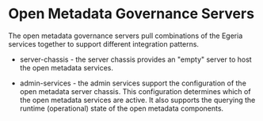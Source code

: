 <!-- SPDX-License-Identifier: Apache-2.0 -->

# Open Metadata Governance Servers

The open metadata governance servers pull combinations of the Egeria services together to
support different integration patterns.

* server-chassis - the server chassis provides an "empty" server to host the open metadata
services.

* admin-services - the admin services support the configuration of the open metadata server chassis.
This configuration determines which of the open metadata services are active.  It also supports
the querying the runtime (operational) state of the open metadata components.  